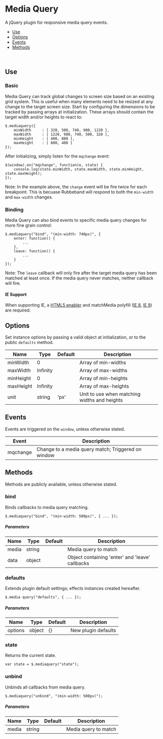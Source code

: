 # Media Query

A jQuery plugin for responsive media query events.

* [Use](#use)
* [Options](#options)
* [Events](#events)
* [Methods](#methods)
<br class="nav">

## Use 
### Basic

Media Query can track global changes to screen size based on an existing grid system. This is useful when many elements need to be resized at any change to the target screen size. Start by configuring the dimensions to be tracked by passing arrays at initialization. These arrays should contain the target width and/or heights to react to:

```
$.mediaquery({
	minWidth     : [ 320, 500, 740, 980, 1220 ],
	maxWidth     : [ 1220, 980, 740, 500, 320 ],
	minHeight    : [ 400, 800 ],
	maxHeight    : [ 800, 400 ]
});
```

After initializing, simply listen for the `mqchange` event:

```
$(window).on("mqchange", function(e, state) {
	console.log(state.minWidth, state.maxWidth, state.minHeight, state.maxHeight);
});
```

Note: In the example above, the `change` event will be fire twice for each breakpoint. This is becuase Rubbeband will respond to both the `min-width` and `max-width` changes.

### Binding

Media Query can also bind events to specific media query changes for more fine grain control:

```
$.mediaquery("bind", "(min-width: 740px)", {
	enter: function() {
		...
	},
	leave: function() {
		...
	}
});
```

Note: The `leave` callback will only fire after the target media query has been matched at least once. If the media query never matches, neither callback will fire.

#### IE Support

When supporting IE, a [HTML5 enabler](https://gist.github.com/benplum/8045366) and matchMedia polyfill ([IE 8](https://gist.github.com/benplum/8045336), [IE 9](https://gist.github.com/benplum/8045327)) are required.

## Options

Set instance options by passing a valid object at initialization, or to the public `defaults` method.

| Name | Type | Default | Description |
| --- | --- | --- | --- |
| minWidth |  0  |  | Array of min-widths |
| maxWidth |  Infinity  |  | Array of max-widths |
| minHeight |  0  |  | Array of min-heights |
| maxHeight |  Infinity  |  | Array of max-heights |
| unit | string | 'px' | Unit to use when matching widths and heights |

## Events

Events are triggered on the `window`, unless otherwise stated.

| Event | Description |
| --- | --- |
| mqchange | Change to a media query match; Triggered on window |

## Methods

Methods are publicly available, unless otherwise stated.

### bind

Binds callbacks to media query matching.

```
$.mediaquery("bind", "(min-width: 500px)", { ... });
```

##### Parameters

| Name | Type | Default | Description |
| --- | --- | --- | --- |
| media | string |  | Media query to match |
| data | object |  | Object containing 'enter' and 'leave' callbacks |

### defaults

Extends plugin default settings; effects instances created hereafter.

```
$.media query("defaults", { ... });
```

##### Parameters

| Name | Type | Default | Description |
| --- | --- | --- | --- |
| options | object | {} | New plugin defaults |

### state

Returns the current state.

```
var state = $.mediaquery("state");
```

### unbind

Unbinds all callbacks from media query.

```
$.mediaquery("unbind", "(min-width: 500px)");
```

##### Parameters

| Name | Type | Default | Description |
| --- | --- | --- | --- |
| media | string |  | Media query to match |

